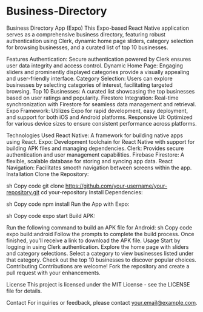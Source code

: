# Business-Directory
Business Directory App (Expo)
This Expo-based React Native application serves as a comprehensive business directory, featuring robust authentication using Clerk, dynamic home page sliders, category selection for browsing businesses, and a curated list of top 10 businesses.

Features
Authentication: Secure authentication powered by Clerk ensures user data integrity and access control.
Dynamic Home Page: Engaging sliders and prominently displayed categories provide a visually appealing and user-friendly interface.
Category Selection: Users can explore businesses by selecting categories of interest, facilitating targeted browsing.
Top 10 Businesses: A curated list showcasing the top businesses based on user ratings and popularity.
Firestore Integration: Real-time synchronization with Firestore for seamless data management and retrieval.
Expo Framework: Utilizes Expo for rapid development, easy deployment, and support for both iOS and Android platforms.
Responsive UI: Optimized for various device sizes to ensure consistent performance across platforms.




Technologies Used
React Native: A framework for building native apps using React.
Expo: Development toolchain for React Native with support for building APK files and managing dependencies.
Clerk: Provides secure authentication and user management capabilities.
Firebase Firestore: A flexible, scalable database for storing and syncing app data.
React Navigation: Facilitates smooth navigation between screens within the app.
Installation
Clone the Repository:

sh
Copy code
git clone https://github.com/your-username/your-repository.git
cd your-repository
Install Dependencies:

sh
Copy code
npm install
Run the App with Expo:

sh
Copy code
expo start
Build APK:

Run the following command to build an APK file for Android:
sh
Copy code
expo build:android
Follow the prompts to complete the build process. Once finished, you'll receive a link to download the APK file.
Usage
Start by logging in using Clerk authentication.
Explore the home page with sliders and category selections.
Select a category to view businesses listed under that category.
Check out the top 10 businesses to discover popular choices.
Contributing
Contributions are welcome! Fork the repository and create a pull request with your enhancements.

License
This project is licensed under the MIT License - see the LICENSE file for details.

Contact
For inquiries or feedback, please contact your.email@example.com.
